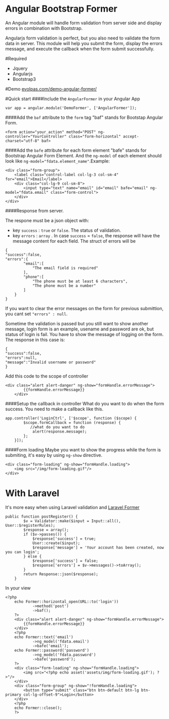 Angular Bootstrap Former
=========

An Angular module will handle form validation from server side and display errors in combination with Bootstrap.

Angularjs form validation is perfect, but you also need to validate the form data in server. This module will help you submit the form, display the errors message, and execute the callback when the form submit successfully.

#Required 
* Jquery 
* Angularjs
* Bootstrap3

#Demo
[evolpas.com/demo-angular-former/](http://evolpas.com/demo-angular-former/)

#Quick start
####Include the `AngularFormer` in your Angular App
```
var app = angular.module('DemoFormer', ['AngularFormer']);
```
####Add the `baf` attribute to the `form` tag
"baf" stands for Bootstap Angular Form.
```
<form action="your_action" method="POST" ng-controller="YourController" class="form-horizontal" accept-charset="utf-8" baf>
```
####Add the `bafe` attribute for each form element
"bafe" stands for Bootstrap Angular Form Element. And the `ng-model` of each element should look like `ng-model="fdata.element_name"`.Example: 
```
<div class="form-group">
	<label class="control-label col-lg-3 col-sm-4" for="email">Email</label>
	<div class="col-lg-9 col-sm-8">
		<input type="text" name="email" id="email" bafe="email" ng-model="fdata.email" class="form-control">
	</div>
</div>
```
####Response from server.

The respone must be a json object with: 
* key `success` : `true` or `false`. The status of validation.
* key `errors` : `array` . In case `success` = `false`, the response will have the message content for each field. The struct of errors will be
```
{
"success":false,
"errors":{
        "email":[
            "The email field is required"
        ],
        "phone":[
            "The phone must be at least 6 characters",
            "The phone must be a number"
        ]
    }
}
```
If you want to clear the error messages on the form for previous submittion, you cant set `"errors" : null`.

Sometime the validation is passed but you still want to show another message, login form is an example, usename and password are ok, but status of login is fail. You have to show the message of logging on the form. The response in this case is: 
```
{
"success":false,
"errors":null,
"message":"Invalid username or password"
}
```
Add this code to the scope of controller
```
<div class="alert alert-danger" ng-show="formHandle.errorMessage">
        {{formHandle.errorMessage}}
    </div>
```

####Setup the callback in controller
What do you want to do when the form success. You need to make a callback like this.
```
app.controller('LoginCtrl', ['$scope', function ($scope) {
        $scope.formCallback = function (response) {
           //what do you want to do
            alert(response.message);
        };
    }]);
```
####Form loading
Maybe you want to show the progress while the form is submiting, it's easy by using `ng-show` directive.
```
<div class="form-loading" ng-show="formHandle.loading">
    <img src="/img/form-loading.gif"/>
</div>
```
# With Laravel 
It's more easy when using Laravel validation and [Laravel Former](https://github.com/Anahkiasen/former)
```
public function postRegister() {
        $v = Validator::make($input = Input::all(), User::$registerRules);
        $response = array();
        if ($v->passes()) {
            $response['success'] = true;
            User::create($input);
            $response['message'] = 'Your account has been created, now you can login';
        } else {
            $response['success'] = false;
            $response['errors'] = $v->messages()->toArray();
        }
        return Response::json($response);
    }
```
In your view
```
<?php
    echo Former::horizontal_open(URL::to('login'))
            ->method('post')
            ->baf();
    ?>
    <div class="alert alert-danger" ng-show="formHandle.errorMessage">
        {{formHandle.errorMessage}}
    </div>
    <?php
    echo Former::text('email')
            ->ng_model('fdata.email')
            ->bafe('email');
    echo Former::password('password')
            ->ng_model('fdata.password')
            ->bafe('password');
    ?>
    <div class="form-loading" ng-show="formHandle.loading">
        <img src="<?php echo asset('assets/img/form-loading.gif'); ?>"/>
    </div>
    <div class="form-group" ng-show="!formHandle.loading">
        <button type="submit" class="btn btn-default btn-lg btn-primary col-lg-offset-9">Login</button>
    </div>
    <?php
    echo Former::close();
    ?>
```
